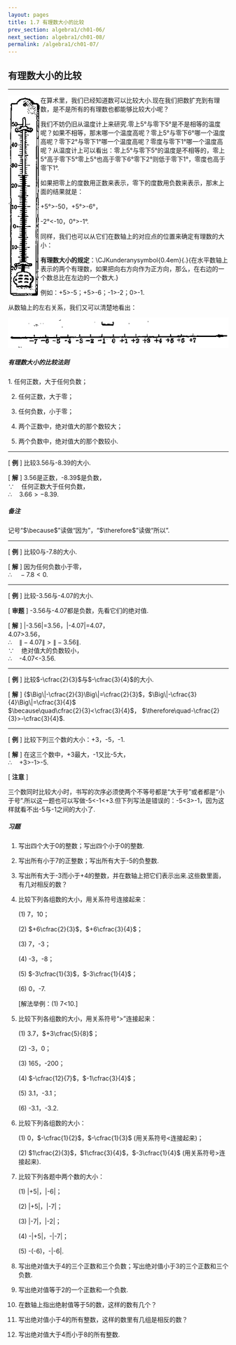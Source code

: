 ```yaml
---
layout: pages
title: 1.7 有理数大小的比较
prev_section: algebra1/ch01-06/
next_section: algebra1/ch01-08/
permalink: /algebra1/ch01-07/
---
```


有理数大小的比较
----------------

----

<img src="../images/024-1.png" style="float:left;">

在算术里，我们已经知道数可以比较大小.现在我们把数扩充到有理数，是不是所有的有理数也都能够比较大小呢？

我们不妨仍旧从温度计上来研究.零上5°与零下5°是不是相等的温度呢？如果不相等，那末哪一个温度高呢？零上5°与零下6°哪一个温度高呢？零下2°与零下1°哪一个温度高呢？零度与零下1°哪一个温度高呢？从温度计上可以看出：零上5°与零下5°的温度是不相等的，零上5°高于零下5°零上5°也高于零下6°零下2°则低于零下1°，零度也高于零下1°.

如果把零上的度数用正数来表示，零下的度数用负数来表示，那末上面的结果就是：

+5°>-50，+5°>-6°，

-2°<-10，0°>-1°.

同样，我们也可以从它们在数轴上的对应点的位置来确定有理数的大小：

**有理数大小的规定**：<span>\CJKunderanysymbol{0.4em}{.}{在水平数轴上表示的两个有理数，如果把向右方向作为正方向，那么，在右边的一个数总比在左边的一个数大.}</span>

例如：+5>-5；+5>-6；-1>-2；0>-1.

从数轴上的左右关系，我们又可以清楚地看出：

![图：1.7](../images/024-2.png)

<div class="note info">
<h5>有理数大小的比较法则</h5>
<p>
1. 任何正数，大于任何负数；

2. 任何正数，大于零；

3. 任何负数，小于零；

4. 两个正数中，绝对值大的那个数较大；

5. 两个负数中，绝对值大的那个数较小.
</p>
</div>

----

[ **例** ] 比较3.56与-8.39的大小.

[ **解** ] 3.56是正数，-8.39$是负数，  
$\because \quad$任何正数大于任何负数，  
$\therefore \quad 3.66>-8.39$.

<div class="note warning">
<h5>备注</h5>
<p>记号“$\because$”读做“因为”，“$\therefore$”读做“所以”.</p>
</div>

----

[ **例** ] 比较0与-7.8的大小.

[ **解** ] 因为任何负数小于零，  
$\therefore \quad -7.8<0$.


----

[ **例** ] 比较-3.56与-4.07的大小.

[ **审题** ] -3.56与-4.07都是负数，先看它们的绝对值.

[ **解** ] \|-3.56\|=3.56，\|-4.07\|=4.07，  
4.07>3.56，  
$\therefore\quad\|-4.07\|>\|-3.56\|$.  
$\because\quad$绝对值大的负数较小，  
$\therefore\quad$-4.07<-3.56.


----

[ **例** ] 比较$-\cfrac{2}{3}$与$-\cfrac{3}{4}$的大小.

[ **解** ] {$\Big\|-\cfrac{2}{3}\Big\|=\cfrac{2}{3}$，$\Big\|-\cfrac{3}{4}\Big\|=\cfrac{3}{4}$  
$\because\quad\cfrac{2}{3}<\cfrac{3}{4}$， $\therefore\quad-\cfrac{2}{3}>-\cfrac{3}{4}$.


----

[ **例** ] 比较下列三个数的大小：+3，-5，-1.

[ **解** ] 在这三个数中，+3最大，-1又比-5大，  
$\therefore\quad$+3>-1>-5.

[ **注意** ]

三个数同时比较大小时，书写的次序必须使两个不等号都是“大于号”或者都是“小于号”.所以这一题也可以写做-5<-1<+3.但下列写法是错误的：-5<3>-1，因为这样就看不出-5与-1之间的大小了.

<div class="note">
<h5>习题</h5>
</div>

1.  写出四个大于0的整数；写出四个小于0的整数.

2.  写出所有小于7的正整数；写出所有大于-5的负整数.

3.  写出所有大于-3而小于+4的整数，并在数轴上把它们表示出来.这些数里面，有几对相反的数？

4.  比较下列各组数的大小，用关系符号连接起来：

    (1)  7，10；

    (2)  $+6\cfrac{2}{3}$，$+6\cfrac{3}{4}$；

    (3)  7，-3；

    (4)  -3，-8；

    (5)  $-3\cfrac{1}{3}$，$-3\cfrac{1}{4}$；

    (6)  0，-7.

    [解法举例：(1) 7<10.]

5.  比较下列各组数的大小，用关系符号“>”连接起来：

    (1)  3.7，$+3\cfrac{5}{8}$；

    (2)  -3，0；

    (3)  165，-200；

    (4)  $-\cfrac{12}{7}$，$-1\cfrac{3}{4}$；

    (5)  3.1，-3.1；

    (6)  -3.1，-3.2.

6.  比较下列各组数的大小：

    (1)  0，$-\cfrac{1}{2}$，$-\cfrac{1}{3}$ (用关系符号$<$连接起来)；

    (2)  $1\cfrac{2}{3}$，$1\cfrac{3}{4}$，$-3\cfrac{1}{4}$ (用关系符号$>$连接起来).

7.  比较下列各题中两个数的大小：

    (1)  \|+5\|，\|-6\|；

    (2)  \|+5\|，\|-7\|；

    (3)  \|-7\|，\|-2\|；

    (4)  -\|+5\|，-\|-7\|；

    (5)  -(-6)，-\|-6\|.

8.  写出绝对值大于4的三个正数和三个负数；写出绝对值小于3的三个正数和三个负数.

9.  写出绝对值等于2的一个正数和一个负数.

10. 在数轴上指出绝射值等于5的数，这样的数有几个？

11. 写出绝对值小于4的所有整数，这样的数里有几组是相反的数？

12. 写出绝对值大于4而小于8的所有整数.



